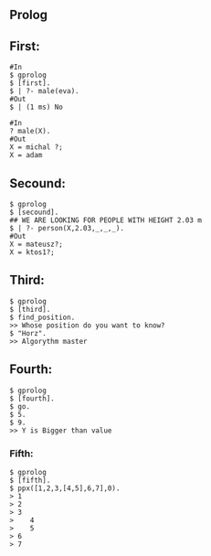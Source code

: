 ## Prolog

## First:
```
#In
$ gprolog
$ [first].
$ | ?- male(eva).
#Out
$ | (1 ms) No
```
```
#In
? male(X).
#Out
X = michal ?;
X = adam
```
## Secound:
```
$ gprolog
$ [secound].
## WE ARE LOOKING FOR PEOPLE WITH HEIGHT 2.03 m
$ | ?- person(X,2.03,_,_,_).
#Out
X = mateusz?;
X = ktos1?;
```

## Third:
```
$ gprolog
$ [third].
$ find_position.
>> Whose position do you want to know?
$ "Horz".
>> Algorythm master

```
## Fourth:
```
$ gprolog
$ [fourth].
$ go.
$ 5.
$ 9.
>> Y is Bigger than value

```
### Fifth:
```
$ gprolog
$ [fifth].
$ ppx([1,2,3,[4,5],6,7],0).
> 1
> 2
> 3
>    4
>    5
> 6
> 7

```
